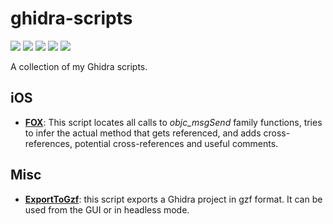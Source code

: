 # ghidra-scripts
[![](https://img.shields.io/github/stars/federicodotta/ghidra-scripts.svg?color=yellow)](https://github.com/federicodotta/ghidra-scripts)
[![](https://img.shields.io/github/forks/federicodotta/ghidra-scripts.svg?color=green)](https://github.com/federicodotta/ghidra-scripts)
[![](https://img.shields.io/github/issues-raw/federicodotta/ghidra-scripts.svg?color=red)](https://github.com/federicodotta/ghidra-scripts/issues)
[![](https://img.shields.io/badge/license-MIT%20License-red.svg?color=lightgray)](https://opensource.org/licenses/MIT) 
[![](https://img.shields.io/badge/twitter-apps3c-blue.svg)](https://twitter.com/apps3c)

A collection of my Ghidra scripts.

## iOS	
* **[FOX](https://github.com/federicodotta/ghidra-scripts/tree/master/FOX/)**: This script locates all calls to *objc_msgSend* family functions, tries to infer the actual method that gets referenced, and adds cross-references, potential cross-references and useful comments.

## Misc
* **[ExportToGzf](https://github.com/federicodotta/ghidra-scripts/tree/master/ExportToGzf/)**: this script exports a Ghidra project in gzf format. It can be used from the GUI or in headless mode.
